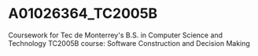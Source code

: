 # A01026364_TC2005B
Coursework for Tec de Monterrey's B.S. in Computer Science and Technology TC2005B course: Software Construction and Decision Making
